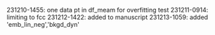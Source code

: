 231210-1455: one data pt in df_meam for overfitting test
231211-0914: limiting to fcc
231212-1422: added to manuscript
231213-1059: added 'emb_lin_neg','bkgd_dyn'
